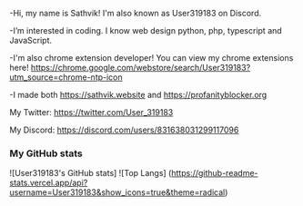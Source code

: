 -Hi, my name is Sathvik! I'm also known as User319183 on Discord.

-I’m interested in coding. I know web design python, php, typescript and JavaScript.

-I'm also chrome extension developer! You can view my chrome extensions here! https://chrome.google.com/webstore/search/User319183?utm_source=chrome-ntp-icon

-I made both https://sathvik.website and https://profanityblocker.org

My Twitter: https://twitter.com/User_319183

My Discord: https://discord.com/users/831638031299117096


### My GitHub stats
![User319183's GitHub stats] ![Top Langs] (https://github-readme-stats.vercel.app/api?username=User319183&show_icons=true&theme=radical)
